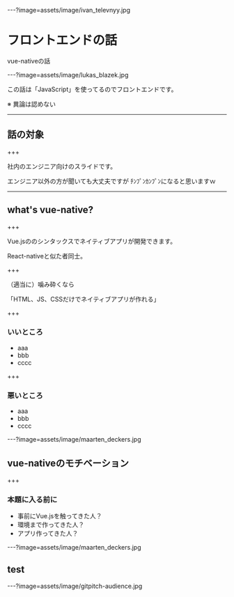 ---?image=assets/image/ivan_televnyy.jpg

# フロントエンドの話

vue-nativeの話

---?image=assets/image/lukas_blazek.jpg

この話は「JavaScript」を使ってるのでフロントエンドです。

※ 異論は認めない

---

## 話の対象

+++

社内のエンジニア向けのスライドです。

エンジニア以外の方が聞いても大丈夫ですが
ﾁﾝﾌﾟﾝｶﾝﾌﾟﾝになると思いますｗ

---

## what's vue-native?

+++

Vue.jsののシンタックスでネイティブアプリが開発できます。

React-nativeと似た者同士。

+++

（適当に）噛み砕くなら

「HTML、JS、CSSだけでネイティブアプリが作れる」

+++

### いいところ

- aaa
- bbb
- cccc

+++

### 悪いところ
- aaa
- bbb
- cccc

---?image=assets/image/maarten_deckers.jpg

## vue-nativeのモチベーション

+++

### 本題に入る前に

- 事前にVue.jsを触ってきた人？
- 環境まで作ってきた人？
- アプリ作ってきた人？

---?image=assets/image/maarten_deckers.jpg

## test

---?image=assets/image/gitpitch-audience.jpg



